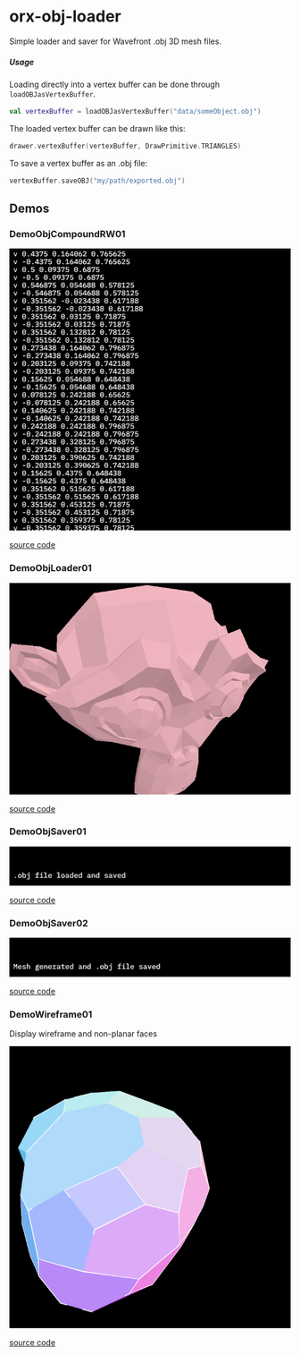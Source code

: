 # orx-obj-loader

Simple loader and saver for Wavefront .obj 3D mesh files.

##### Usage

Loading directly into a vertex buffer can be done through `loadOBJasVertexBuffer`.

```kotlin
val vertexBuffer = loadOBJasVertexBuffer("data/someObject.obj")
```

The loaded vertex buffer can be drawn like this:

```kotlin
drawer.vertexBuffer(vertexBuffer, DrawPrimitive.TRIANGLES)
```

To save a vertex buffer as an .obj file:

```kotlin
vertexBuffer.saveOBJ("my/path/exported.obj")
```

<!-- __demos__ -->
## Demos
### DemoObjCompoundRW01



![DemoObjCompoundRW01Kt](https://raw.githubusercontent.com/openrndr/orx/media/orx-obj-loader/images/DemoObjCompoundRW01Kt.png)

[source code](src/jvmDemo/kotlin/DemoObjCompoundRW01.kt)

### DemoObjLoader01



![DemoObjLoader01Kt](https://raw.githubusercontent.com/openrndr/orx/media/orx-obj-loader/images/DemoObjLoader01Kt.png)

[source code](src/jvmDemo/kotlin/DemoObjLoader01.kt)

### DemoObjSaver01



![DemoObjSaver01Kt](https://raw.githubusercontent.com/openrndr/orx/media/orx-obj-loader/images/DemoObjSaver01Kt.png)

[source code](src/jvmDemo/kotlin/DemoObjSaver01.kt)

### DemoObjSaver02



![DemoObjSaver02Kt](https://raw.githubusercontent.com/openrndr/orx/media/orx-obj-loader/images/DemoObjSaver02Kt.png)

[source code](src/jvmDemo/kotlin/DemoObjSaver02.kt)

### DemoWireframe01

Display wireframe and non-planar faces

![DemoWireframe01Kt](https://raw.githubusercontent.com/openrndr/orx/media/orx-obj-loader/images/DemoWireframe01Kt.png)

[source code](src/jvmDemo/kotlin/DemoWireframe01.kt)
